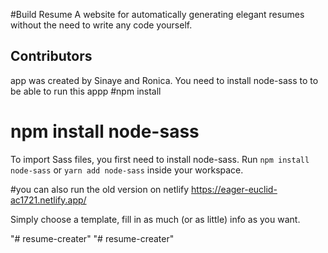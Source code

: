 #Build Resume
A website for automatically generating elegant resumes without the need to write any code yourself.
## Contributors
app was created by Sinaye and Ronica.
You need to install node-sass to to be able to run this appp
 #npm install
 # npm install node-sass


To import Sass files, you first need to install node-sass.
Run `npm install node-sass` or `yarn add node-sass` inside your workspace.


#you can also run the old version on netlify
https://eager-euclid-ac1721.netlify.app/

Simply choose a template, fill in as much (or as little) info as you want.




"# resume-creater" 
"# resume-creater" 
